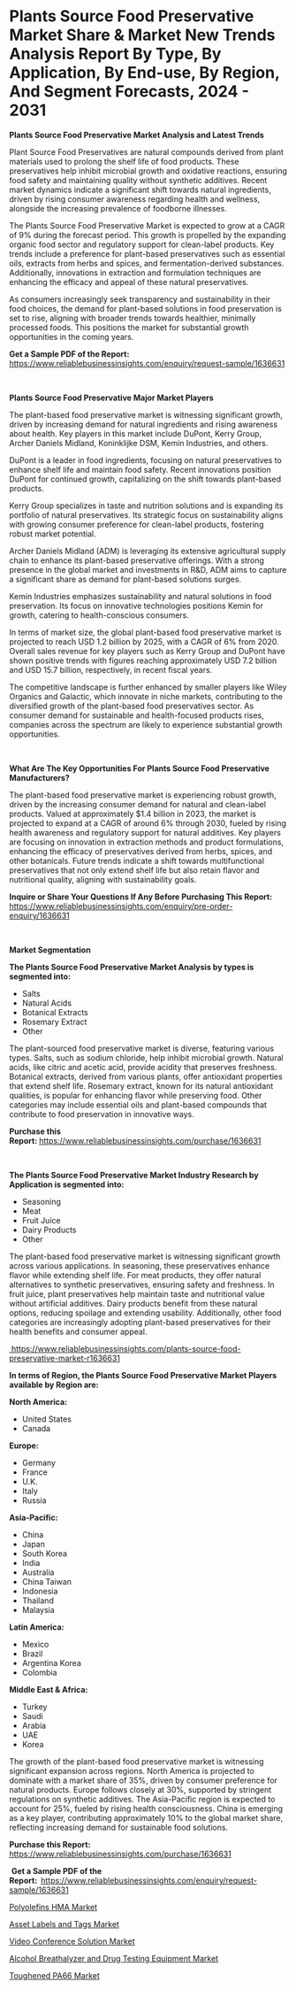 <p><h1>Plants Source Food Preservative Market Share & Market New Trends Analysis Report By Type, By Application, By End-use, By Region, And Segment Forecasts, 2024 - 2031</h1></p><p><strong>Plants Source Food Preservative Market Analysis and Latest Trends</strong></p>
<p><p>Plant Source Food Preservatives are natural compounds derived from plant materials used to prolong the shelf life of food products. These preservatives help inhibit microbial growth and oxidative reactions, ensuring food safety and maintaining quality without synthetic additives. Recent market dynamics indicate a significant shift towards natural ingredients, driven by rising consumer awareness regarding health and wellness, alongside the increasing prevalence of foodborne illnesses.</p><p>The Plants Source Food Preservative Market is expected to grow at a CAGR of 9% during the forecast period. This growth is propelled by the expanding organic food sector and regulatory support for clean-label products. Key trends include a preference for plant-based preservatives such as essential oils, extracts from herbs and spices, and fermentation-derived substances. Additionally, innovations in extraction and formulation techniques are enhancing the efficacy and appeal of these natural preservatives. </p><p>As consumers increasingly seek transparency and sustainability in their food choices, the demand for plant-based solutions in food preservation is set to rise, aligning with broader trends towards healthier, minimally processed foods. This positions the market for substantial growth opportunities in the coming years.</p></p>
<p><strong>Get a Sample PDF of the Report:&nbsp;</strong> <a href="https://www.reliablebusinessinsights.com/enquiry/request-sample/1636631?utm_campaign=1877&utm_medium=2&utm_source=Github&utm_content=ia&utm_term=07122024&utm_id=plants-source-food-preservative">https://www.reliablebusinessinsights.com/enquiry/request-sample/1636631</a></p>
<p>&nbsp;</p>
<p><strong>Plants Source Food Preservative Major Market Players</strong></p>
<p><p>The plant-based food preservative market is witnessing significant growth, driven by increasing demand for natural ingredients and rising awareness about health. Key players in this market include DuPont, Kerry Group, Archer Daniels Midland, Koninklijke DSM, Kemin Industries, and others.</p><p>DuPont is a leader in food ingredients, focusing on natural preservatives to enhance shelf life and maintain food safety. Recent innovations position DuPont for continued growth, capitalizing on the shift towards plant-based products.</p><p>Kerry Group specializes in taste and nutrition solutions and is expanding its portfolio of natural preservatives. Its strategic focus on sustainability aligns with growing consumer preference for clean-label products, fostering robust market potential.</p><p>Archer Daniels Midland (ADM) is leveraging its extensive agricultural supply chain to enhance its plant-based preservative offerings. With a strong presence in the global market and investments in R&D, ADM aims to capture a significant share as demand for plant-based solutions surges.</p><p>Kemin Industries emphasizes sustainability and natural solutions in food preservation. Its focus on innovative technologies positions Kemin for growth, catering to health-conscious consumers.</p><p>In terms of market size, the global plant-based food preservative market is projected to reach USD 1.2 billion by 2025, with a CAGR of 6% from 2020. Overall sales revenue for key players such as Kerry Group and DuPont have shown positive trends with figures reaching approximately USD 7.2 billion and USD 15.7 billion, respectively, in recent fiscal years.</p><p>The competitive landscape is further enhanced by smaller players like Wiley Organics and Galactic, which innovate in niche markets, contributing to the diversified growth of the plant-based food preservatives sector. As consumer demand for sustainable and health-focused products rises, companies across the spectrum are likely to experience substantial growth opportunities.</p></p>
<p>&nbsp;</p>
<p><strong>What Are The Key Opportunities For Plants Source Food Preservative Manufacturers?</strong></p>
<p><p>The plant-based food preservative market is experiencing robust growth, driven by the increasing consumer demand for natural and clean-label products. Valued at approximately $1.4 billion in 2023, the market is projected to expand at a CAGR of around 6% through 2030, fueled by rising health awareness and regulatory support for natural additives. Key players are focusing on innovation in extraction methods and product formulations, enhancing the efficacy of preservatives derived from herbs, spices, and other botanicals. Future trends indicate a shift towards multifunctional preservatives that not only extend shelf life but also retain flavor and nutritional quality, aligning with sustainability goals.</p></p>
<p><strong>Inquire or Share Your Questions If Any Before Purchasing This Report:</strong> <a href="https://www.reliablebusinessinsights.com/enquiry/pre-order-enquiry/1636631?utm_campaign=1877&utm_medium=2&utm_source=Github&utm_content=ia&utm_term=07122024&utm_id=plants-source-food-preservative">https://www.reliablebusinessinsights.com/enquiry/pre-order-enquiry/1636631</a></p>
<p>&nbsp;</p>
<p><strong>Market Segmentation</strong></p>
<p><strong>The Plants Source Food Preservative Market Analysis by types is segmented into:</strong></p>
<p><ul><li>Salts</li><li>Natural Acids</li><li>Botanical Extracts</li><li>Rosemary Extract</li><li>Other</li></ul></p>
<p><p>The plant-sourced food preservative market is diverse, featuring various types. Salts, such as sodium chloride, help inhibit microbial growth. Natural acids, like citric and acetic acid, provide acidity that preserves freshness. Botanical extracts, derived from various plants, offer antioxidant properties that extend shelf life. Rosemary extract, known for its natural antioxidant qualities, is popular for enhancing flavor while preserving food. Other categories may include essential oils and plant-based compounds that contribute to food preservation in innovative ways.</p></p>
<p><strong>Purchase this Report:&nbsp;</strong><a href="https://www.reliablebusinessinsights.com/purchase/1636631?utm_campaign=1877&utm_medium=2&utm_source=Github&utm_content=ia&utm_term=07122024&utm_id=plants-source-food-preservative">https://www.reliablebusinessinsights.com/purchase/1636631</a></p>
<p>&nbsp;</p>
<p><strong>The Plants Source Food Preservative Market Industry Research by Application is segmented into:</strong></p>
<p><ul><li>Seasoning</li><li>Meat</li><li>Fruit Juice</li><li>Dairy Products</li><li>Other</li></ul></p>
<p><p>The plant-based food preservative market is witnessing significant growth across various applications. In seasoning, these preservatives enhance flavor while extending shelf life. For meat products, they offer natural alternatives to synthetic preservatives, ensuring safety and freshness. In fruit juice, plant preservatives help maintain taste and nutritional value without artificial additives. Dairy products benefit from these natural options, reducing spoilage and extending usability. Additionally, other food categories are increasingly adopting plant-based preservatives for their health benefits and consumer appeal.</p></p>
<p><a href="https://www.reliablebusinessinsights.com/plants-source-food-preservative-market-r1636631?utm_campaign=1877&utm_medium=2&utm_source=Github&utm_content=ia&utm_term=07122024&utm_id=plants-source-food-preservative">&nbsp;https://www.reliablebusinessinsights.com/plants-source-food-preservative-market-r1636631</a></p>
<p><strong>In terms of Region, the Plants Source Food Preservative Market Players available by Region are:</strong></p>
<p>
    <p> <strong> North America: </strong>
        <ul>
            <li>United States</li>
            <li>Canada</li>
        </ul>
        </p> 
    <p> <strong> Europe: </strong>
        <ul>
            <li>Germany</li>
            <li>France</li>
            <li>U.K.</li>
            <li>Italy</li>
            <li>Russia</li>
        </ul>
        </p> 
    <p> <strong> Asia-Pacific: </strong>
        <ul>
            <li>China</li>
            <li>Japan</li>
            <li>South Korea</li>
            <li>India</li>
            <li>Australia</li>
            <li>China Taiwan</li>
            <li>Indonesia</li>
            <li>Thailand</li>
            <li>Malaysia</li>
        </ul>
        </p> 
    <p> <strong> Latin America: </strong>
        <ul>
            <li>Mexico</li>
            <li>Brazil</li>
            <li>Argentina Korea</li>
            <li>Colombia</li>
        </ul>
        </p> 
    <p> <strong> Middle East & Africa: </strong>
        <ul>
            <li>Turkey</li>
            <li>Saudi</li>
            <li>Arabia</li>
            <li>UAE</li>
            <li>Korea</li>
        </ul>
    </p>
    </p>
<p><p>The growth of the plant-based food preservative market is witnessing significant expansion across regions. North America is projected to dominate with a market share of 35%, driven by consumer preference for natural products. Europe follows closely at 30%, supported by stringent regulations on synthetic additives. The Asia-Pacific region is expected to account for 25%, fueled by rising health consciousness. China is emerging as a key player, contributing approximately 10% to the global market share, reflecting increasing demand for sustainable food solutions.</p></p>
<p><strong>Purchase this Report: </strong><a href="https://www.reliablebusinessinsights.com/purchase/1636631?utm_campaign=1877&utm_medium=2&utm_source=Github&utm_content=ia&utm_term=07122024&utm_id=plants-source-food-preservative">https://www.reliablebusinessinsights.com/purchase/1636631</a></p>
<p>&nbsp;<strong>Get a Sample PDF of the Report:&nbsp;&nbsp;</strong><a href="https://www.reliablebusinessinsights.com/enquiry/request-sample/1636631?utm_campaign=1877&utm_medium=2&utm_source=Github&utm_content=ia&utm_term=07122024&utm_id=plants-source-food-preservative">https://www.reliablebusinessinsights.com/enquiry/request-sample/1636631</a></p>
<p><strong></strong></p>
<p><p><a href="https://github.com/delindacallegari68/Market-Research-Report-List-1/blob/main/polyolefins-hma-market.md?utm_campaign=1877&utm_medium=2&utm_source=Github&utm_content=ia&utm_term=07122024&utm_id=plants-source-food-preservative">Polyolefins HMA Market</a></p><p><a href="https://issuu.com/reportprime-2/docs/asset-labels-and-tags-market-size-2030.pptx?utm_campaign=1877&utm_medium=2&utm_source=Github&utm_content=ia&utm_term=07122024&utm_id=plants-source-food-preservative">Asset Labels and Tags Market</a></p><p><a href="https://www.linkedin.com/pulse/marketsize2024-2031withca-adaptive-researcher-uhyte?utm_campaign=1877&utm_medium=2&utm_source=Github&utm_content=ia&utm_term=07122024&utm_id=plants-source-food-preservative">Video Conference Solution Market</a></p><p><a href="https://www.linkedin.com/pulse/futur-trend-quest-sl8ue?utm_campaign=1877&utm_medium=2&utm_source=Github&utm_content=ia&utm_term=07122024&utm_id=plants-source-food-preservative">Alcohol Breathalyzer and Drug Testing Equipment Market</a></p><p><a href="https://issuu.com/reportprime-2/docs/toughened-pa66-market-size-2030.pptx?utm_campaign=1877&utm_medium=2&utm_source=Github&utm_content=ia&utm_term=07122024&utm_id=plants-source-food-preservative">Toughened PA66 Market</a></p></p>